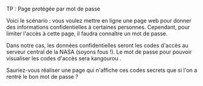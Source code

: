 TP : Page protégée par mot de passe

Voici le scénario : vous voulez mettre en ligne une page web pour donner des informations confidentielles à certaines personnes. Cependant, pour limiter l'accès à cette page, il faudra connaître un mot de passe.

Dans notre cas, les données confidentielles seront les codes d'accès au serveur central de la NASA (soyons fous !). Le mot de passe pour pouvoir visualiser les codes d'accès sera kangourou  .

Sauriez-vous réaliser une page qui n'affiche ces codes secrets que si l'on a rentré le bon mot de passe ?

